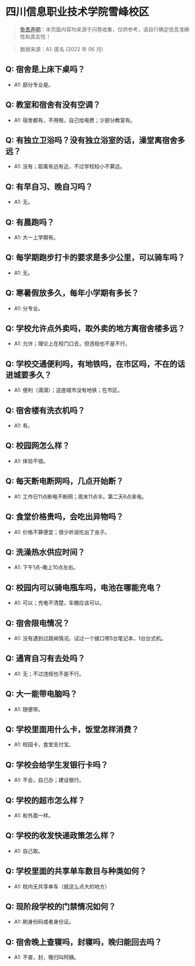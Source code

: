 # 四川信息职业技术学院雪峰校区

> [免责声明](https://colleges.chat/#_3)：本页面内容均来源于问卷收集，仅供参考，请自行确定信息准确性和真实性！

> 数据来源：A1: 匿名 (2022 年 06 月)

## Q: 宿舍是上床下桌吗？

- A1: 部分专业是。

## Q: 教室和宿舍有没有空调？

- A1: 宿舍都有，不用租，自己给电费；少部分教室有。

## Q: 有独立卫浴吗？没有独立浴室的话，澡堂离宿舍多远？

- A1: 没有；距离有远有近，不过学校较小不算远。

## Q: 有早自习、晚自习吗？

- A1: 无。

## Q: 有晨跑吗？

- A1: 大一上学期有。

## Q: 每学期跑步打卡的要求是多少公里，可以骑车吗？

- A1: 无。

## Q: 寒暑假放多久，每年小学期有多长？

- A1: 分专业。

## Q: 学校允许点外卖吗，取外卖的地方离宿舍楼多远？

- A1: 允许；理论上在校门口去，但违规也不是不行。

## Q: 学校交通便利吗，有地铁吗，在市区吗，不在的话进城要多久？

- A1: 便利（滴滴）；这座城市没有地铁；在市区。

## Q: 宿舍楼有洗衣机吗？

- A1: 有。

## Q: 校园网怎么样？

- A1: 体验不错。

## Q: 每天断电断网吗，几点开始断？

- A1: 工作日11点断电不断网；周末11点半。第二天6点来电。

## Q: 食堂价格贵吗，会吃出异物吗？

- A1: 价格不算便宜；很少听说吃出了虫子。

## Q: 洗澡热水供应时间？

- A1: 下午1点-晚上10点左右。

## Q: 校园内可以骑电瓶车吗，电池在哪能充电？

- A1: 可以；充电不清楚，车棚应该可以。

## Q: 宿舍限电情况？

- A1: 没有遇到过跳闸情况。试过一个接口带5台笔记本，1台台式机。

## Q: 通宵自习有去处吗？

- A1: 无；不过违规也不是不行。

## Q: 大一能带电脑吗？

- A1: 随便带。

## Q: 学校里面用什么卡，饭堂怎样消费？

- A1: 校园卡，食堂支付宝。

## Q: 学校会给学生发银行卡吗？

- A1: 不会，自己办；建设银行。

## Q: 学校的超市怎么样？

- A1: 和外面一样。

## Q: 学校的收发快递政策怎么样？

- A1: 自己取。

## Q: 学校里面的共享单车数目与种类如何？

- A1: 校内无共享单车（就这么点大的地方）

## Q: 现阶段学校的门禁情况如何？

- A1: 刷身份码或者身份证。

## Q: 宿舍晚上查寝吗，封寝吗，晚归能回去吗？

- A1: 不查，封，晚归叫阿姨。


